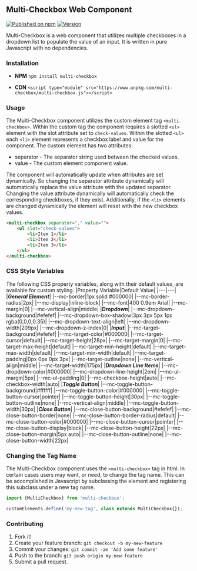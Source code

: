 ## Multi-Checkbox Web Component
[![Published on npm](https://img.shields.io/badge/npm-published-blue)](https://www.npmjs.com/package/multi-checkbox)
[![Version](https://img.shields.io/badge/version-0.1.9-brightgreen)](https://github.com/smontanus/multi-checkbox)

Multi-Checkbox is a web component that utilizes multiple checkboxes in a dropdown list to populate the value of an input. It is written in pure Javascript with no dependencies.

### Installation
* **NPM**
    `npm install multi-checkbox`

* **CDN**
    ```<script type="module" src="https://www.unpkg.com/multi-checkbox/multi-checkbox.js"></script>```

### Usage
The Multi-Checkbox component utilizes the custom element tag `<multi-checkbox>`. Within the custom tag the component requires a slotted `<ul>` element with the slot attribute set to `check-values`. Within the slotted `<ul>` each `<li>` element represents a checkbox label and value for the component. The custom element has two attributes:

* separator - The separator string used between the checked values.
* value - The custom element component value.

The component will automatically update when attributes are set dynamically. So changing the separator attribute dynamically will automatically replace the value attribute with the updated separator. Changing the value attribute dynamically will automatically check the corresponding checkboxes, if they exist. Additionally, if the `<li>` elements are changed dynamically the element will reset with the new checkbox values.

```html
<multi-checkbox separator="," value="">
    <ul slot="check-values">
        <li>Item 1</li>
        <li>Item 2</li>
        <li>Item 3</li>
    </ul>
</multi-checkbox>
```

### CSS Style Variables
The following CSS property variables, along with their default values, are available for custom styling.
|Property Variable|Default Value|
|---|---|
|***General Element***|
|--mc-border|1px solid #000000|
|--mc-border-radius|2px|
|--mc-display|inline-block|
|--mc-font|400 0.9em Arial|
|--mc-margin|0|
|--mc-vertical-align|middle|
|***Dropdown***|
|--mc-dropdown-background|#efefef|
|--mc-dropdown-box-shadow|3px 3px 5px 1px rgba(0,0,0,0.35)|
|--mc-dropdown-text-align|left|
|--mc-dropdown-width|209px|
|--mc-dropdown-z-index|0|
|***Input***|
|--mc-target-background|#efefef|
|--mc-target-color|#000000|
|--mc-target-cursor|default|
|--mc-target-height|28px|
|--mc-target-margin|0|
|--mc-target-max-height|default|
|--mc-target-min-height|default|
|--mc-target-max-width|default|
|--mc-target-min-width|default|
|--mc-target-padding|0px 0px 0px 3px|
|--mc-target-outline|none|
|--mc-vertical-align|middle|
|--mc-target-width|175px|
|***Dropdown Line Items***|
|--mc-dropdown-color|#000000|
|--mc-dropdown-line-height|2em|
|--mc-ul-margin|5px|
|--mc-ul-padding|0|
|--mc-checkbox-height|auto|
|--mc-checkbox-width|auto|
|***Toggle Button***|
|--mc-toggle-button-background|#ffffff|
|--mc-toggle-button-color|#000000|
|--mc-toggle-button-cursor|pointer|
|--mc-toggle-button-height|30px|
|--mc-toggle-button-outline|none|
|--mc-vertical-align|middle|
|--mc-toggle-button-width|30px|
|***Close Button***|
|--mc-close-button-background|#efefef|
|--mc-close-button-border|none|
|--mc-close-button-border-radius|default|
|--mc-close-button-color|#000000|
|--mc-close-button-cursor|pointer|
|--mc-close-button-display|block|
|--mc-close-button-height|22px|
|--mc-close-button-margin|5px auto|
|--mc-close-button-outline|none|
|--mc-close-button-width|22px|

### Changing the Tag Name
The Multi-Checkbox component uses the `<multi-checkbox>` tag in html. In certain cases users may want, or need, to change the tag name. This can be accomplished in Javascript by subclassing the element and registering this subclass under a new tag name.

```javascript
import {MultiCheckbox} from 'multi-checkbox';

customElements.define('my-new-tag', class extends MultiCheckbox{});
```

### Contributing
1. Fork it!
2. Create your feature branch: `git checkout -b my-new-feature`
3. Commit your changes: `git commit -am 'Add some feature'`
4. Push to the branch: `git push origin my-new-feature`
5. Submit a pull request.
